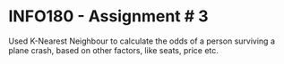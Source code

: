 # INFO180 - Assignment # 3
Used K-Nearest Neighbour to calculate the odds of a person surviving a plane crash, based on other factors, like seats, price etc.
